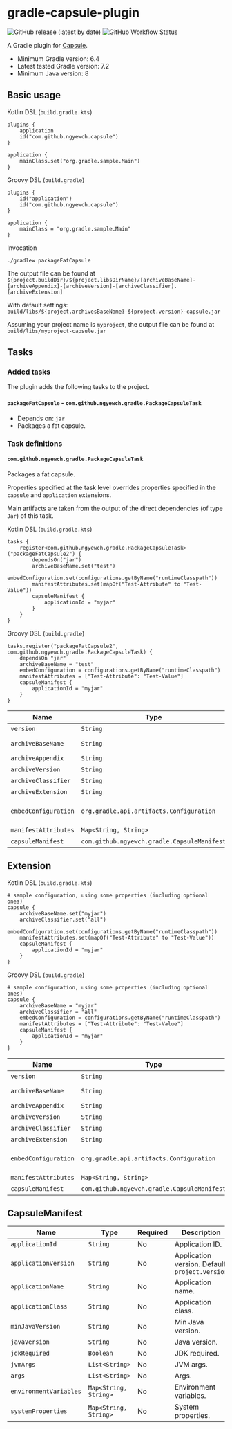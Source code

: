 # gradle-capsule-plugin

![GitHub release (latest by date)](https://img.shields.io/github/v/release/ngyewch/gradle-capsule-plugin)
![GitHub Workflow Status](https://img.shields.io/github/workflow/status/ngyewch/gradle-capsule-plugin/Java%20CI)

A Gradle plugin for [Capsule](https://github.com/puniverse/capsule).

* Minimum Gradle version: 6.4
* Latest tested Gradle version: 7.2
* Minimum Java version: 8

## Basic usage

Kotlin DSL (`build.gradle.kts`)
```
plugins {
    application
    id("com.github.ngyewch.capsule")
}

application {
    mainClass.set("org.gradle.sample.Main")
}
```

Groovy DSL (`build.gradle`)
```
plugins {
    id("application")
    id("com.github.ngyewch.capsule")
}

application {
    mainClass = "org.gradle.sample.Main"
}
```

Invocation
```
./gradlew packageFatCapsule
```

The output file can be found at `${project.buildDir}/${project.libsDirName}/[archiveBaseName]-[archiveAppendix]-[archiveVersion]-[archiveClassifier].[archiveExtension]`

With default settings: `build/libs/${project.archivesBaseName}-${project.version}-capsule.jar`

Assuming your project name is `myproject`, the output file can be found at `build/libs/myproject-capsule.jar`

## Tasks

### Added tasks

The plugin adds the following tasks to the project.

#### `packageFatCapsule` - `com.github.ngyewch.gradle.PackageCapsuleTask`

* Depends on: `jar`
* Packages a fat capsule.

### Task definitions

#### `com.github.ngyewch.gradle.PackageCapsuleTask`

Packages a fat capsule.

Properties specified at the task level overrides properties specified in the `capsule` and `application` extensions.

Main artifacts are taken from the output of the direct dependencies (of type `Jar`) of this task.

Kotlin DSL (`build.gradle.kts`)
```
tasks {
    register<com.github.ngyewch.gradle.PackageCapsuleTask>("packageFatCapsule2") {
        dependsOn("jar")
        archiveBaseName.set("test")
        embedConfiguration.set(configurations.getByName("runtimeClasspath"))
        manifestAttributes.set(mapOf("Test-Attribute" to "Test-Value"))
        capsuleManifest {
            applicationId = "myjar"
        }
    }
}
```

Groovy DSL (`build.gradle`)
```
tasks.register("packageFatCapsule2", com.github.ngyewch.gradle.PackageCapsuleTask) {
    dependsOn "jar"
    archiveBaseName = "test"
    embedConfiguration = configurations.getByName("runtimeClasspath")
    manifestAttributes = ["Test-Attribute": "Test-Value"]
    capsuleManifest {
        applicationId = "myjar"
    }
}
```

| Name | Type | Required | Description |
| --- | --- | --- | --- |
| `version` | `String` | No | Capsule version. Default: `1.0.3` |
| `archiveBaseName` | `String` | No | Archive base name. Default: `project.archivesBaseName` |
| `archiveAppendix` | `String` | No | Archive appendix. |
| `archiveVersion` | `String` | No | Archive version. Default: `project.version` |
| `archiveClassifier` | `String` | No | Archive classifier. Default: `"capsule"` |
| `archiveExtension` | `String` | No | Archive extension. Default: `"jar"` |
| `embedConfiguration` | `org.gradle.api.artifacts.Configuration` | No | Embed configuration. Library artifacts to include in the capsule. Default: `configurations.getByName("runtimeClasspath")` |
| `manifestAttributes` | `Map<String, String>` | No | Manifest attributes. |
| `capsuleManifest` | `com.github.ngyewch.gradle.CapsuleManifest` | No | Capsule manifest. |

## Extension

Kotlin DSL (`build.gradle.kts`)
```
# sample configuration, using some properties (including optional ones) 
capsule {
    archiveBaseName.set("myjar")
    archiveClassifier.set("all")
    embedConfiguration.set(configurations.getByName("runtimeClasspath")) 
    manifestAttributes.set(mapOf("Test-Attribute" to "Test-Value"))
    capsuleManifest {
        applicationId = "myjar"
    }
}
```

Groovy DSL (`build.gradle`)
```
# sample configuration, using some properties (including optional ones) 
capsule {
    archiveBaseName = "myjar"
    archiveClassifier = "all"
    embedConfiguration = configurations.getByName("runtimeClasspath")
    manifestAttributes = ["Test-Attribute": "Test-Value"]
    capsuleManifest {
        applicationId = "myjar"
    }
}
```

| Name | Type | Required | Description |
| --- | --- | --- | --- |
| `version` | `String` | No | Capsule version. Default: `1.0.3` |
| `archiveBaseName` | `String` | No | Archive base name. Default: `project.archivesBaseName` |
| `archiveAppendix` | `String` | No | Archive appendix. |
| `archiveVersion` | `String` | No | Archive version. Default: `project.version` |
| `archiveClassifier` | `String` | No | Archive classifier. Default: `"capsule"` |
| `archiveExtension` | `String` | No | Archive extension. Default: `"jar"` |
| `embedConfiguration` | `org.gradle.api.artifacts.Configuration` | No | Embed configuration. Library artifacts to include in the capsule. Default: `configurations.getByName("runtimeClasspath")` |
| `manifestAttributes` | `Map<String, String>` | No | Manifest attributes. |
| `capsuleManifest` | `com.github.ngyewch.gradle.CapsuleManifest` | No | Capsule manifest. |

## CapsuleManifest

| Name | Type | Required | Description |
| --- | --- | --- | --- |
| `applicationId` | `String` | No | Application ID. |
| `applicationVersion` | `String` | No | Application version. Default: `project.version` |
| `applicationName` | `String` | No | Application name. |
| `applicationClass` | `String` | No | Application class. |
| `minJavaVersion` | `String` | No | Min Java version. |
| `javaVersion` | `String` | No | Java version. |
| `jdkRequired` | `Boolean` | No | JDK required. |
| `jvmArgs` | `List<String>` | No | JVM args. |
| `args` | `List<String>` | No | Args. |
| `environmentVariables` | `Map<String, String>` | No | Environment variables. |
| `systemProperties` | `Map<String, String>` | No | System properties. |
